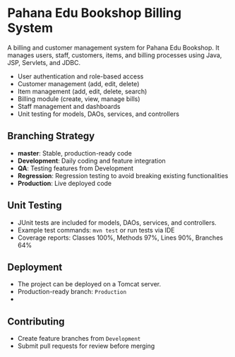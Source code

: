 # Pahana Edu Bookshop Billing System

A billing and customer management system for Pahana Edu Bookshop. 
It manages users, staff, customers, items, and billing processes using Java, JSP, Servlets, and JDBC.

- User authentication and role-based access
- Customer management (add, edit, delete)
- Item management (add, edit, delete, search)
- Billing module (create, view, manage bills)
- Staff management and dashboards
- Unit testing for models, DAOs, services, and controllers

## Branching Strategy
- **master**: Stable, production-ready code
- **Development**: Daily coding and feature integration
- **QA**: Testing features from Development
- **Regression**: Regression testing to avoid breaking existing functionalities
- **Production**: Live deployed code

## Unit Testing
- JUnit tests are included for models, DAOs, services, and controllers.
- Example test commands: `mvn test` or run tests via IDE
- Coverage reports: Classes 100%, Methods 97%, Lines 90%, Branches 64%

## Deployment
- The project can be deployed on a Tomcat server.
- Production-ready branch: `Production`
- 
## Contributing
- Create feature branches from `Development`
- Submit pull requests for review before merging


